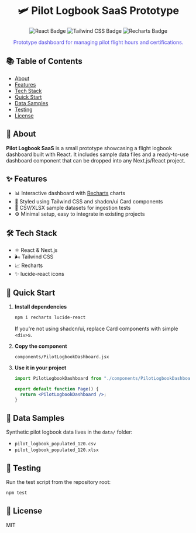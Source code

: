 <h1 align="center">🛩️ Pilot Logbook SaaS Prototype</h1>

<p align="center">
  <img src="https://img.shields.io/badge/react-18-61DAFB?style=for-the-badge&logo=react&logoColor=white" alt="React Badge" />
  <img src="https://img.shields.io/badge/tailwindcss-3-38B2AC?style=for-the-badge&logo=tailwind-css&logoColor=white" alt="Tailwind CSS Badge" />
  <img src="https://img.shields.io/badge/recharts-Library-FF6384?style=for-the-badge&logo=chart&logoColor=white" alt="Recharts Badge" />
</p>

<p align="center"><span style="color:#4f46e5;">Prototype dashboard for managing pilot flight hours and certifications.</span></p>

## 📚 Table of Contents
- [About](#-about)
- [Features](#-features)
- [Tech Stack](#-tech-stack)
- [Quick Start](#-quick-start)
- [Data Samples](#-data-samples)
- [Testing](#-testing)
- [License](#-license)

## 📝 About
**Pilot Logbook SaaS** is a small prototype showcasing a flight logbook dashboard built with React. It includes sample data files and a ready-to-use dashboard component that can be dropped into any Next.js/React project.

## ✨ Features
- 📊 Interactive dashboard with [Recharts](https://recharts.org/) charts
- 🎨 Styled using Tailwind CSS and shadcn/ui Card components
- 💼 CSV/XLSX sample datasets for ingestion tests
- ⚙️ Minimal setup, easy to integrate in existing projects

## 🛠 Tech Stack
- ⚛️ React & Next.js
- 🌬 Tailwind CSS
- 📈 Recharts
- ✨ lucide-react icons

## 🚀 Quick Start
1. **Install dependencies**
   ```bash
   npm i recharts lucide-react
   ```
   If you're not using shadcn/ui, replace Card components with simple `<div>`s.

2. **Copy the component**
   ```
   components/PilotLogbookDashboard.jsx
   ```

3. **Use it in your project**
   ```jsx
   import PilotLogbookDashboard from "./components/PilotLogbookDashboard";

   export default function Page() {
     return <PilotLogbookDashboard />;
   }
   ```

## 📂 Data Samples
Synthetic pilot logbook data lives in the `data/` folder:

- `pilot_logbook_populated_120.csv`
- `pilot_logbook_populated_120.xlsx`

## 🧪 Testing
Run the test script from the repository root:

```bash
npm test
```

## 📄 License
MIT

